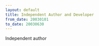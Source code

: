 ```yaml
---
layout: default
title: Independent Author and Developer
from_date: 20030101
to_date: 20030630
---
```

Independent author